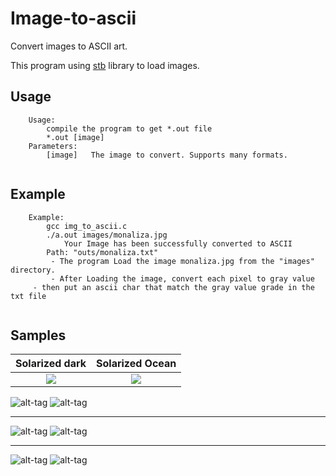# Image-to-ascii
Convert images to ASCII art.

This program using [stb](https://github.com/nothings/stb) library to load images.

## Usage

```
    Usage:
    	compile the program to get *.out file
    	*.out [image]
    Parameters:
    	[image]   The image to convert. Supports many formats.
         
```

## Example

```
    Example:
        gcc img_to_ascii.c
        ./a.out images/monaliza.jpg
           	Your Image has been successfully converted to ASCII
		Path: "outs/monaliza.txt"
         - The program Load the image monaliza.jpg from the "images" directory.
         - After Loading the image, convert each pixel to gray value
	 - then put an ascii char that match the gray value grade in the txt file
	 
```
## Samples

Solarized dark             |  Solarized Ocean
:-------------------------:|:-------------------------:
![](images/simon.png)  |  ![](outs/simon_ascii.png)

![alt-tag](images/simon.png)
![alt-tag](outs/simon_ascii.png)

---

![alt-tag](images/elon-musk.png)
![alt-tag](outs/elon_musk_ascii.png)

---

![alt-tag](images/monaliza.jpg)
![alt-tag](outs/monaliza_ascii.png)
